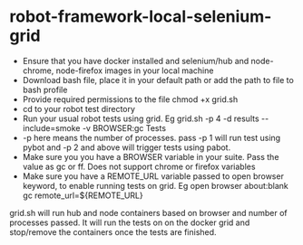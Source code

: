 # robot-framework-local-selenium-grid

- Ensure that you have docker installed and selenium/hub and node-chrome, node-firefox images in your local machine
- Download bash file, place it in your default path or add the path to file to bash profile
- Provide required permissions to the file chmod +x grid.sh
- cd to your robot test directory
- Run your usual robot tests using grid. Eg grid.sh -p 4 -d results --include=smoke -v BROWSER:gc Tests
- -p here means the number of processes. pass -p 1 will run test using pybot and -p 2 and above will trigger tests using pabot.
- Make sure you you have a BROWSER variable in your suite. Pass the value as gc or ff. Does not support chrome or firefox variables
- Make sure you have a REMOTE_URL variable passed to open browser keyword, to enable running tests on grid.
Eg open browser  about:blank  gc remote_url=${REMOTE_URL}

grid.sh will run hub and node containers based on browser and number of processes passed. It will run the tests on 
on the docker grid and stop/remove the containers once the tests are finished.
